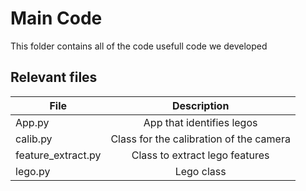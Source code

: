 # Main Code

This folder contains all of the code usefull code we developed

## Relevant files

| File  | Description |
| ------------- |:-------------:|
| App.py | App that identifies legos|
| calib.py | Class for the calibration of the camera |
| feature_extract.py | Class to extract lego features |
| lego.py | Lego class |
